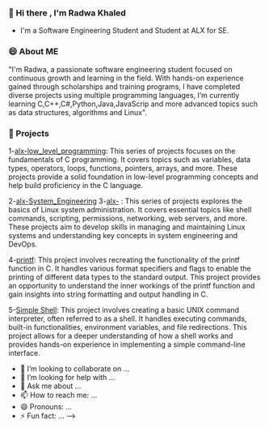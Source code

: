 ### 👋 Hi there , I'm Radwa Khaled
- I'm a Software Engineering Student and Student at ALX for SE.
### 😄 About ME
"I'm Radwa, a passionate software engineering student focused on continuous growth and learning in the field. With hands-on experience gained through scholarships and training programs, I have completed diverse projects using multiple programming languages, I’m currently learning C,C++,C#,Python,Java,JavaScrip and more advanced topics such as data structures, algorithms and Linux".

### 🌱 Projects

1-<a href="https://github.com/Radwa-Khaled/alx-low_level_programming" target="blank">alx-low_level_programming</a>: This series of projects focuses on the fundamentals of C programming. It covers topics such as variables, data types, operators, loops, functions, pointers, arrays, and more. These projects provide a solid foundation in low-level programming concepts and help build proficiency in the C language.

2-<a href="https://github.com/Radwa-Khaled/alx-low_level_programming" target="blank">alx-System_Engineering</a>
3-<a href="https://github.com/Radwa-Khaled/alx-low_level_programming" target="blank">alx-</a>
: This series of projects explores the basics of Linux system administration. It covers essential topics like shell commands, scripting, permissions, networking, web servers, and more. These projects aim to develop skills in managing and maintaining Linux systems and understanding key concepts in system engineering and DevOps.

4-<a href="https://github.com/Radwa-Khaled/alx-low_level_programming" target="blank">printf</a>: This project involves recreating the functionality of the printf function in C. It handles various format specifiers and flags to enable the printing of different data types to the standard output. This project provides an opportunity to understand the inner workings of the printf function and gain insights into string formatting and output handling in C.

5-<a href="https://github.com/Radwa-Khaled/alx-low_level_programming" target="blank">Simple Shell</a>: This project involves creating a basic UNIX command interpreter, often referred to as a shell. It handles executing commands, built-in functionalities, environment variables, and file redirections. This project allows for a deeper understanding of how a shell works and provides hands-on experience in implementing a simple command-line interface.
- 👯 I’m looking to collaborate on ...
- 🤔 I’m looking for help with ...
- 💬 Ask me about ...
- 📫 How to reach me: ...
- 😄 Pronouns: ...
- ⚡ Fun fact: ...
-->
